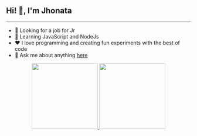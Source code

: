 ## Hi! 👋, I'm Jhonata
<hr>

- 💼 Looking for a job for Jr
- 🌱 Learning JavaScript and NodeJs
- ❤️ I love programming and creating fun experiments with the best of code
- 💬 Ask me about anything <a href="bit.ly/JEscatolini" target="_blank">here</a>

<div align="center">
  <a href="https://github.com/jescatolini">
  <img height="180em" src="https://github-readme-stats.vercel.app/api?username=jescatolini&show_icons=true&theme=github_dark&include_all_commits=true&count_private=true"/>
  <img height="180em" src="https://github-readme-stats.vercel.app/api/top-langs/?username=jescatolini&layout=compact&langs_count=7&theme=github_dark"/>
</div>
